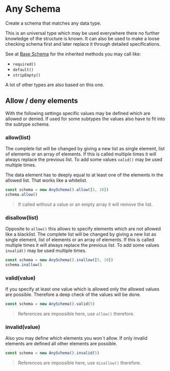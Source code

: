 # Any Schema

Create a schema that matches any data type.

This is an universal type which may be used everywhere there no further knowledge
of the structure is known. It can also be used to make a loose checking schema
first and later replace it through detailed specifications.

See at [Base Schema](base.md) for the inherited methods you may call like:
- `required()`
- `default()`
- `stripEmpty()`

A lot of other types are also based on this one.

## Allow / deny elements

With the following settings specific values may be defined which are allowed or denied. If used
for some subtypes the values also have to fit into the subtype schema.

### allow(list)

The complete list will be changed by giving a new list as single element, list of elements or
an array of elements. If this is called multiple times it will always replace the previous list.
To add some values `valid()` may be used multiple times.

The data element has to deeply equal to at least one of the elements in the allowed list. That works
like a whitelist.

```js
const schema = new AnySchema().allow([5, 10])
schema.allow()
```

> If called without a value or an empty array it will remove the list.

### disallow(list)

Opposite to `allow()` this allows to specify elements which are not allowed like a blacklist.
The complete list will be changed by giving a new list as single element, list of elements or
an array of elements. If this is called multiple times it will always replace the previous list.
To add some values `invalid()` may be used multiple times.

```js
const schema = new AnySchema().inallow([5, 10])
schema.inallow()
```




### valid(value)

If you specify at least one value which is allowed only the allowed values are
possible. Therefore a deep check of the values will be done.

```js
const schema = new AnySchema().valid(5)
```

> References are impossible here, use `allow()` therefore.

### invalid(value)

Also you may define which elements you won´t allow. If only invalid elements are
defined all other elements are possible.

```js
const schema = new AnySchema().invalid(5)
```
> References are impossible here, use `disallow()` therefore.
